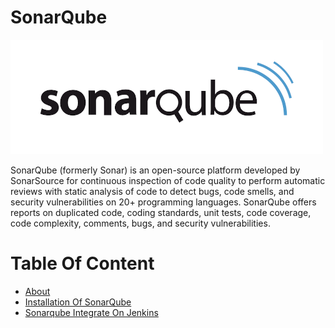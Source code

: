 # SonarQube

![SonarQube](./img/sonarqube-logo.png)

<a name="about"></a>
SonarQube (formerly Sonar) is an open-source platform developed by SonarSource for continuous inspection of code quality to perform automatic reviews with static analysis of code to detect bugs, code smells, and security vulnerabilities on 20+ programming languages. SonarQube offers reports on duplicated code, coding standards, unit tests, code coverage, code complexity, comments, bugs, and security vulnerabilities.

Table Of Content
================

- [About](#about)
- [Installation Of SonarQube](./sonarqube_installation.md)
- [Sonarqube Integrate On Jenkins](./integrate_sonarqube_on_jenkins.md)
